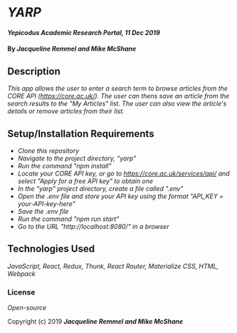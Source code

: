 # _YARP_

#### _Yepicodus Academic Research Portal, 11 Dec 2019_

#### By _**Jacqueline Remmel and Mike McShane**_

## Description

_This app allows the user to enter a search term to browse articles from the CORE API (https://core.ac.uk/). The user can thens save an article from the search results to the "My Articles" list. The user can also view the article's details or remove articles from their list._

## Setup/Installation Requirements

* _Clone this repository_
* _Navigate to the project directory, "yarp"_
* _Run the command "npm install"_
* _Locate your CORE API key, or go to https://core.ac.uk/services/api/ and select "Apply for a free API key" to obtain one_
* _In the "yarp" project directory, create a file called ".env"_
* _Open the .env file and store your API key using the format "API_KEY = your-API-key-here"_
* _Save the .env file_
* _Run the command "npm run start"_
* _Go to the URL "http://localhost:8080/" in a browser_

## Technologies Used

_JavaScript, React, Redux, Thunk, React Router, Materialize CSS, HTML, Webpack_

### License

*Open-source*

Copyright (c) 2019 **_Jacqueline Remmel and Mike McShane_**